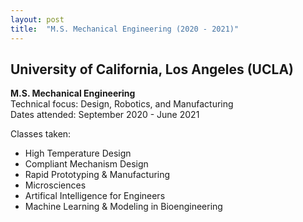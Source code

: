 ```yaml
---
layout: post
title:  "M.S. Mechanical Engineering (2020 - 2021)"
---
```


## University of California, Los Angeles (UCLA)

**M.S. Mechanical Engineering** 
<br>
Technical focus: Design, Robotics, and Manufacturing
<br>
Dates attended: September 2020 - June 2021

Classes taken:
+ High Temperature Design
+ Compliant Mechanism Design
+ Rapid Prototyping & Manufacturing
+ Microsciences
+ Artifical Intelligence for Engineers
+ Machine Learning & Modeling in Bioengineering